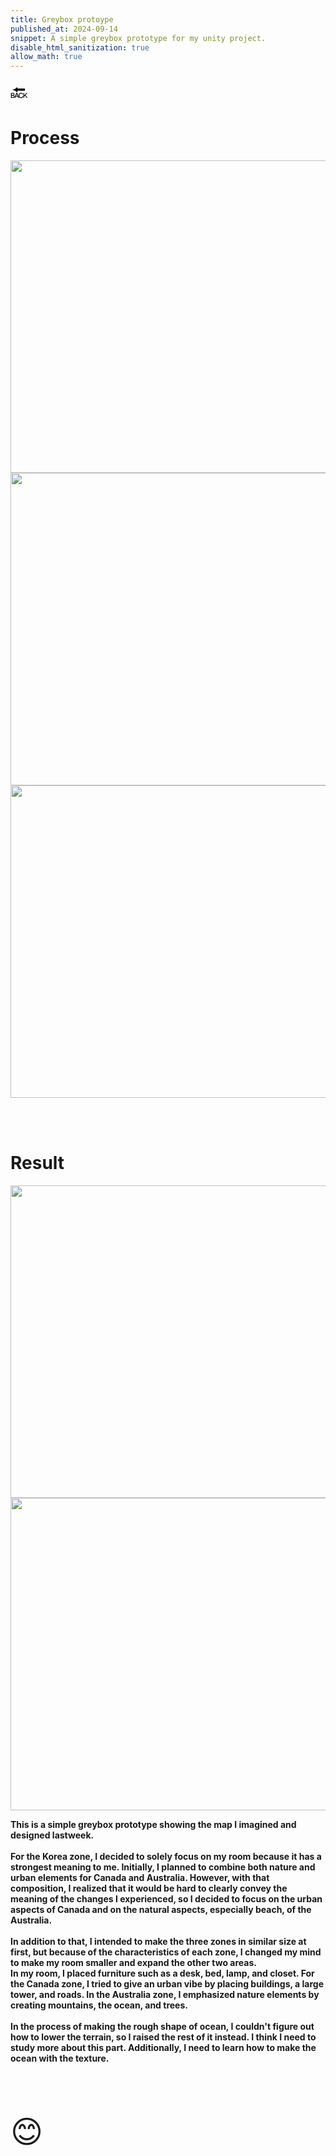 ```yaml
---
title: Greybox protoype
published_at: 2024-09-14
snippet: A simple greybox prototype for my unity project.
disable_html_sanitization: true
allow_math: true
---
```



<a href="https://julienoh000-dms1-blog-83.deno.dev/" style="text-decoration: none; color: black;"><span style="font-size: 30px;">🔙</span></a>


# Process

<img src="pro1.png" width="800" height="500">
<img src="pro2.png" width="800" height="500">
<img src="pro3.png" width="800" height="500">


<br><br>

# Result

<img src="res1.png" width="800" height="500">
<img src="res2.png" width="800" height="500">
<br>

**This is a simple greybox prototype showing the map I imagined and designed lastweek. <br><br> For the Korea zone, I decided to solely focus on my room because it has a strongest meaning to me. Initially, I planned to combine both nature and urban elements for Canada and Australia. However, with that composition, I realized that it would be hard to clearly convey the meaning of the changes I experienced, so I decided to focus on the urban aspects of Canada and on the natural aspects, especially beach, of the Australia.<br> <br>In addition to that, I intended to make the three zones in similar size at first, but because of the characteristics of each zone, I changed my mind to make my room smaller and expand the other two areas. <br>In my room, I placed furniture such as a desk, bed, lamp, and closet. For the Canada zone, I tried to give an urban vibe by placing buildings, a large tower, and roads. In the Australia zone, I emphasized nature elements by creating mountains, the ocean, and trees. <br> <br>In the process of making the rough shape of ocean, I couldn't figure out how to lower the terrain, so I raised the rest of it instead. I think I need to study more about this part. Additionally, I need to learn how to make the ocean with the texture.**

<br>
<br>
<br>


<span style="font-size: 50px;">😊</span>